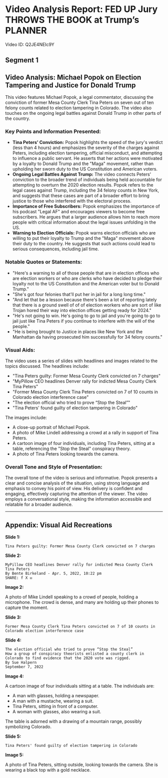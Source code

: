 
# Video Analysis Report: FED UP Jury THROWS THE BOOK at Trump’s PLANNER

Video ID: Q2JE4NEIc9Y


## Segment 1

## Video Analysis: Michael Popok on Election Tampering and Justice for Donald Trump

This video features Michael Popok, a legal commentator, discussing the conviction of former Mesa County Clerk Tina Peters on seven out of ten felony counts related to election tampering in Colorado. The video also touches on the ongoing legal battles against Donald Trump in other parts of the country.

### Key Points and Information Presented:

* **Tina Peters' Conviction:**  Popok highlights the speed of the jury's verdict (less than 4 hours) and emphasizes the severity of the charges against Peters, including election tampering, official misconduct, and attempting to influence a public servant.  He asserts that her actions were motivated by a loyalty to Donald Trump and the "Maga" movement, rather than upholding her sworn duty to the US Constitution and American voters.
* **Ongoing Legal Battles Against Trump:** The video connects Peters' conviction to the broader trend of individuals being held accountable for attempting to overturn the 2020 election results. Popok refers to the legal cases against Trump, including the 34 felony counts in New York, and suggests that these cases are part of a broader effort to bring justice to those who interfered with the electoral process.
* **Importance of Free Subscribers:** Popok emphasizes the importance of his podcast "Legal AF" and encourages viewers to become free subscribers. He argues that a larger audience allows him to reach more people with critical information about the legal issues unfolding in the US.
* **Warning to Election Officials:** Popok warns election officials who are willing to put their loyalty to Trump and the "Maga" movement above their duty to the country. He suggests that such actions could lead to serious consequences, including jail time.

### Notable Quotes or Statements:

* "Here's a warning to all of those people that are in election offices who are election workers or who are clerks who have decided to pledge their loyalty not to the US Constitution and the American voter but to Donald Trump."
* "She's got four felonies that'll put her in jail for a long long time."
* "And let that be a lesson because there's been a lot of reporting lately that there is a ground swell of of of election workers who are sort of like Trojan hored their way into election offices getting ready for 2024."
* "He's not going to win. He's going to go to jail and you're going to go to jail just like Tina Peters if you continue to interfere with the will of the people."
* "He is being brought to Justice in places like New York and the Manhattan da having prosecuted him successfully for 34 felony counts."

### Visual Aids:

The video uses a series of slides with headlines and images related to the topics discussed. The headlines include:

* "Tina Peters guilty: Former Mesa County Clerk convicted on 7 charges"
* "MyPillow CEO headlines Denver rally for indicted Mesa County Clerk Tina Peters"
* "Former Mesa County Clerk Tina Peters convicted on 7 of 10 counts in Colorado election interference case"
* "The election official who tried to prove “Stop the Steal”"
* "Tina Peters' found guilty of election tampering in Colorado"

The images include:

* A close-up portrait of Michael Popok.
* A photo of Mike Lindell addressing a crowd at a rally in support of Tina Peters.
* A cartoon image of four individuals, including Tina Peters, sitting at a table, referencing the "Stop the Steal" conspiracy theory.
* A photo of Tina Peters looking towards the camera.

### Overall Tone and Style of Presentation:

The overall tone of the video is serious and informative. Popok presents a clear and concise analysis of the situation, using strong language and emphasis to convey his point of view. His delivery is confident and engaging, effectively capturing the attention of the viewer. The video employs a conversational style, making the information accessible and relatable for a broader audience.

***
## Appendix: Visual Aid Recreations

**Slide 1:**

```
Tina Peters guilty: Former Mesa County Clerk convicted on 7 charges
```

**Slide 2:**

```
MyPillow CEO headlines Denver rally for indicted Mesa County Clerk Tina Peters
By Bente Birkeland - Apr. 5, 2022, 10:22 pm
SHARE: f X ✉️
```

**Image 2:**

A photo of Mike Lindell speaking to a crowd of people, holding a microphone.  The crowd is dense, and many are holding up their phones to capture the moment. 

**Slide 3:**

```
Former Mesa County Clerk Tina Peters convicted on 7 of 10 counts in Colorado election interference case
```

**Slide 4:**

```
The election official who tried to prove “Stop the Steal”
How a group of conspiracy theorists enlisted a county clerk in Colorado to find evidence that the 2020 vote was rigged.
By Sue Halpern
September 7, 2022
```

**Image 4:**

A cartoon image of four individuals sitting at a table. The individuals are: 

* A man with glasses, holding a newspaper.
* A man with a mustache, wearing a suit.
* Tina Peters, sitting in front of a computer.
* A woman with glasses, also wearing a suit.

The table is adorned with a drawing of a mountain range, possibly symbolizing Colorado.

**Slide 5:**

```
Tina Peters' found guilty of election tampering in Colorado
```

**Image 5:**

A photo of Tina Peters, sitting outside, looking towards the camera. She is wearing a black top with a gold necklace. 


